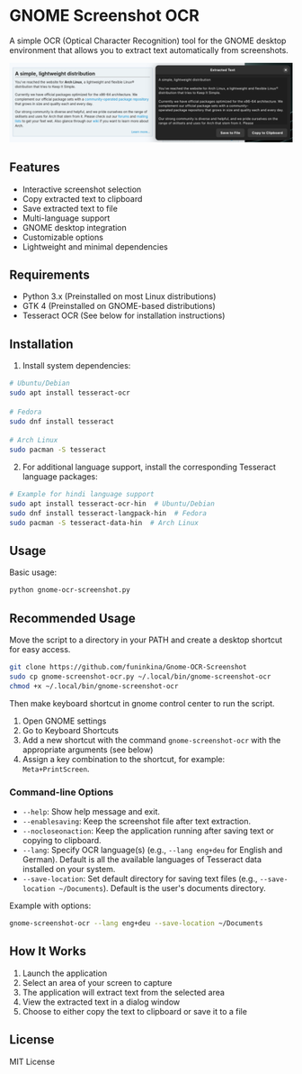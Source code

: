 # GNOME Screenshot OCR

A simple OCR (Optical Character Recognition) tool for the GNOME desktop environment that allows you to extract text automatically from screenshots.

![Screenshot](screenshot.png)

## Features

- Interactive screenshot selection
- Copy extracted text to clipboard
- Save extracted text to file
- Multi-language support
- GNOME desktop integration
- Customizable options
- Lightweight and minimal dependencies

## Requirements

- Python 3.x (Preinstalled on most Linux distributions)
- GTK 4 (Preinstalled on GNOME-based distributions)
- Tesseract OCR (See below for installation instructions)

## Installation

1. Install system dependencies:
```bash
# Ubuntu/Debian
sudo apt install tesseract-ocr

# Fedora
sudo dnf install tesseract

# Arch Linux
sudo pacman -S tesseract
```

2. For additional language support, install the corresponding Tesseract language packages:
```bash
# Example for hindi language support
sudo apt install tesseract-ocr-hin  # Ubuntu/Debian
sudo dnf install tesseract-langpack-hin  # Fedora
sudo pacman -S tesseract-data-hin  # Arch Linux
```

## Usage

Basic usage:
```bash
python gnome-ocr-screenshot.py
```

## Recommended Usage
Move the script to a directory in your PATH and create a desktop shortcut for easy access.

```bash
git clone https://github.com/funinkina/Gnome-OCR-Screenshot
sudo cp gnome-screenshot-ocr.py ~/.local/bin/gnome-screenshot-ocr
chmod +x ~/.local/bin/gnome-screenshot-ocr
```

Then make keyboard shortcut in gnome control center to run the script.
1. Open GNOME settings
2. Go to Keyboard Shortcuts
3. Add a new shortcut with the command `gnome-screenshot-ocr` with the appropriate arguments (see below)
4. Assign a key combination to the shortcut, for example: `Meta+PrintScreen`. 

### Command-line Options

- `--help`: Show help message and exit.
- `--enablesaving`: Keep the screenshot file after text extraction.
- `--nocloseonaction`: Keep the application running after saving text or copying to clipboard.
- `--lang`: Specify OCR language(s) (e.g., `--lang eng+deu` for English and German). Default is all the available languages of Tesseract data installed on your system.
- `--save-location`: Set default directory for saving text files (e.g., `--save-location ~/Documents`). Default is the user's documents directory.

Example with options:
```bash
gnome-screenshot-ocr --lang eng+deu --save-location ~/Documents
```

## How It Works

1. Launch the application
2. Select an area of your screen to capture
3. The application will extract text from the selected area
4. View the extracted text in a dialog window
5. Choose to either copy the text to clipboard or save it to a file

## License

MIT License